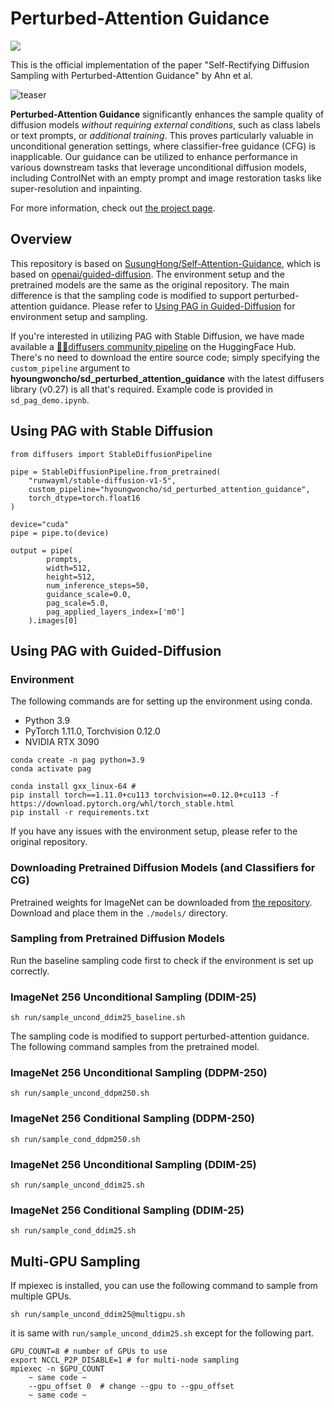 # Perturbed-Attention Guidance
<a href="https://ku-cvlab.github.io/Perturbed-Attention-Guidance"><img src="https://img.shields.io/badge/Project%20Page-online-brightgreen"></a>

This is the official implementation of the paper "Self-Rectifying Diffusion Sampling with Perturbed-Attention Guidance" by Ahn et al.

![teaser](./imgs/teaser.png)

**Perturbed-Attention Guidance** significantly enhances the sample quality of diffusion models *without requiring external conditions*, such as class labels or text prompts, or *additional training*. This proves particularly valuable in unconditional generation settings, where classifier-free guidance (CFG) is inapplicable. Our guidance can be utilized to enhance performance in various downstream tasks that leverage unconditional diffusion models, including ControlNet with an empty prompt and image restoration tasks like super-resolution and inpainting.

For more information, check out [the project page](https://ku-cvlab.github.io/Perturbed-Attention-Guidance).

## Overview

This repository is based on [SusungHong/Self-Attention-Guidance](https://github.com/SusungHong/Self-Attention-Guidance), which is based on [openai/guided-diffusion](https://github.com/openai/guided-diffusion). The environment setup and the pretrained models are the same as the original repository. The main difference is that the sampling code is modified to support perturbed-attention guidance. Please refer to [Using PAG in Guided-Diffusion](#Using-PAG-in-Guided-Diffusion) for environment setup and sampling.

If you're interested in utilizing PAG with Stable Diffusion, we have made available a [🤗🧨diffusers community pipeline](https://huggingface.co/hyoungwoncho/sd_perturbed_attention_guidance) on the HuggingFace Hub. There's no need to download the entire source code; simply specifying the `custom_pipeline` argument to **hyoungwoncho/sd_perturbed_attention_guidance** with the latest diffusers library (v0.27) is all that's required. Example code is provided in `sd_pag_demo.ipynb`.

## Using PAG with Stable Diffusion

```
from diffusers import StableDiffusionPipeline

pipe = StableDiffusionPipeline.from_pretrained(
    "runwayml/stable-diffusion-v1-5",
    custom_pipeline="hyoungwoncho/sd_perturbed_attention_guidance",
    torch_dtype=torch.float16
)

device="cuda"
pipe = pipe.to(device)

output = pipe(
        prompts,
        width=512,
        height=512,
        num_inference_steps=50,
        guidance_scale=0.0,
        pag_scale=5.0,
        pag_applied_layers_index=['m0']
    ).images[0]
```
## Using PAG with Guided-Diffusion 
### Environment
The following commands are for setting up the environment using conda. 
- Python 3.9
- PyTorch 1.11.0, Torchvision 0.12.0
- NVIDIA RTX 3090
```
conda create -n pag python=3.9
conda activate pag

conda install gxx_linux-64 #
pip install torch==1.11.0+cu113 torchvision==0.12.0+cu113 -f https://download.pytorch.org/whl/torch_stable.html
pip install -r requirements.txt
```
If you have any issues with the environment setup, please refer to the original repository.

### Downloading Pretrained Diffusion Models (and Classifiers for CG)
Pretrained weights for ImageNet can be downloaded from [the repository](https://github.com/openai/guided-diffusion). Download and place them in the `./models/` directory.

### Sampling from Pretrained Diffusion Models
Run the baseline sampling code first to check if the environment is set up correctly.

### ImageNet 256 Unconditional Sampling (DDIM-25)

```
sh run/sample_uncond_ddim25_baseline.sh
```

The sampling code is modified to support perturbed-attention guidance. The following command samples from the pretrained model.


### ImageNet 256 Unconditional Sampling (DDPM-250)
```
sh run/sample_uncond_ddpm250.sh
```
### ImageNet 256 Conditional Sampling (DDPM-250)
```
sh run/sample_cond_ddpm250.sh
```

### ImageNet 256 Unconditional Sampling (DDIM-25)
```
sh run/sample_uncond_ddim25.sh
```
### ImageNet 256 Conditional Sampling (DDIM-25)
```
sh run/sample_cond_ddim25.sh
```

## Multi-GPU Sampling
If mpiexec is installed, you can use the following command to sample from multiple GPUs.

```
sh run/sample_uncond_ddim25@multigpu.sh
```
it is same with `run/sample_uncond_ddim25.sh` except for the following part.

```
GPU_COUNT=8 # number of GPUs to use
export NCCL_P2P_DISABLE=1 # for multi-node sampling
mpiexec -n $GPU_COUNT 
    ~ same code ~
    --gpu_offset 0  # change --gpu to --gpu_offset
    ~ same code ~
```
